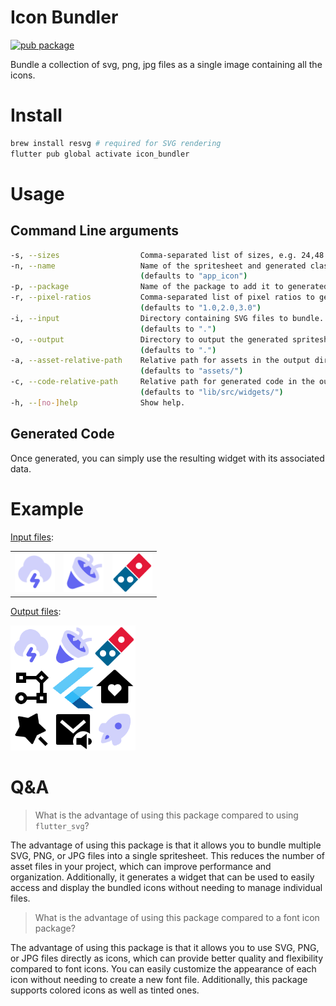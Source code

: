 # Icon Bundler

[![pub package](https://img.shields.io/pub/v/icon_bundler.svg)](https://pub.dev/packages/icon_bundler)

Bundle a collection of svg, png, jpg files as a single image containing all the icons.

# Install

```sh
brew install resvg # required for SVG rendering
flutter pub global activate icon_bundler
```

# Usage

## Command Line arguments

```sh
-s, --sizes                  Comma-separated list of sizes, e.g. 24,48
-n, --name                   Name of the spritesheet and generated classes.
                             (defaults to "app_icon")
-p, --package                Name of the package to add it to generated image providers.
-r, --pixel-ratios           Comma-separated list of pixel ratios to generate spritesheets for.
                             (defaults to "1.0,2.0,3.0")
-i, --input                  Directory containing SVG files to bundle.
                             (defaults to ".")
-o, --output                 Directory to output the generated spritesheets and code.
                             (defaults to ".")
-a, --asset-relative-path    Relative path for assets in the output directory.
                             (defaults to "assets/")
-c, --code-relative-path     Relative path for generated code in the output directory.
                             (defaults to "lib/src/widgets/")
-h, --[no-]help              Show help.
```

## Generated Code

Once generated, you can simply use the resulting widget with its associated data.

# Example

[Input files](../example/input/):

<table>
  <tr>
    <td><img src="https://github.com/aloisdeniel/image_bundler/blob/main/packages/icon_bundler/example/input/cloud-lightning.svg?raw=true" width="64"></td>
    <td><img src="https://github.com/aloisdeniel/image_bundler/blob/main/packages/icon_bundler/example/input/confetti.svg?raw=true" width="64"></td>
    <td><img src="https://github.com/aloisdeniel/image_bundler/blob/main/packages/icon_bundler/example/input/dominos.svg?raw=true" width="64"></td>
  </tr>
</table>

[Output files](../example/output/):

<img src="https://github.com/aloisdeniel/image_bundler/blob/main/packages/icon_bundler/example/output/assets/app_icon/sheet_96.png?raw=true" width="200">

# Q&A

> What is the advantage of using this package compared to using `flutter_svg`?

The advantage of using this package is that it allows you to bundle multiple SVG, PNG, or JPG files into a single spritesheet. This reduces the number of asset files in your project, which can improve performance and organization. Additionally, it generates a widget that can be used to easily access and display the bundled icons without needing to manage individual files.

> What is the advantage of using this package compared to a font icon package?

The advantage of using this package is that it allows you to use SVG, PNG, or JPG files directly as icons, which can provide better quality and flexibility compared to font icons. You can easily customize the appearance of each icon without needing to create a new font file. Additionally, this package supports colored icons as well as tinted ones.
